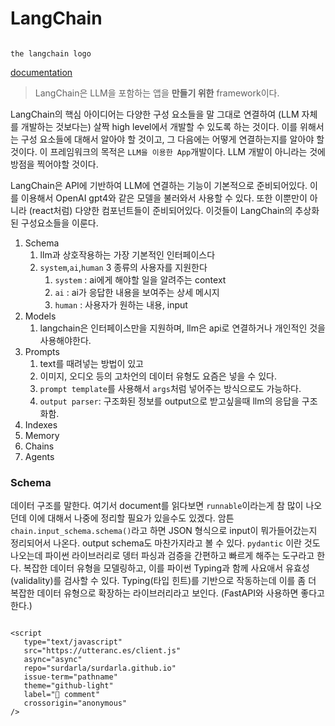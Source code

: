 # LangChain

```{figure} https://cdn.analyticsvidhya.com/wp-content/uploads/2023/06/Screenshot-2023-06-09-at-4.48.41-PM.png

the langchain logo
```

[documentation](https://python.langchain.com/docs/modules/chains/document/)

> LangChain은 LLM을 포함하는 앱을 **만들기 위한** framework이다.

LangChain의 핵심 아이디어는 다양한 구성 요소들을 말 그대로 연결하여 (LLM 자체를 개발하는 것보다는) 살짝  high level에서 개발할 수 있도록 하는 것이다. 이를 위해서는 구성 요소들에 대해서 알아야 할 것이고, 그 다음에는 어떻게 연결하는지를 알아야 할 것이다. 이 프레임워크의 목적은 `LLM을 이용한 App`개발이다. LLM 개발이 아니라는 것에 방점을 찍어야할 것이다.

LangChain은 API에 기반하여 LLM에 연결하는 기능이 기본적으로 준비되어있다. 이를 이용해서 OpenAI gpt4와 같은 모델을 불러와서 사용할 수 있다. 또한 이뿐만이 아니라 (react처럼) 다양한 컴포넌트들이 준비되어있다. 이것들이 LangChain의 추상화된 구성요소들을 이룬다.



1. Schema
   1. llm과 상호작용하는 가장 기본적인 인터페이스다
   2. `system`,`ai`,`human` 3 종류의 사용자를 지원한다
      1. `system` : ai에게 해야할 일을 알려주는 context
      2. `ai` : ai가 응답한 내용을 보여주는 상세 메시지
      3. `human` : 사용자가 원하는 내용, input
2. Models
   1. langchain은 인터페이스만을 지원하며, llm은 api로 연결하거나 개인적인 것을 사용해야한다.
3. Prompts
   1. text를 때려넣는 방법이 있고
   2. 이미지, 오디오 등의 고차언의 데이터 유형도 요즘은 넣을 수 있다.
   3. `prompt template`를 사용해서 `args`처럼 넣어주는 방식으로도 가능하다.
   4. `output parser`: 구조화된 정보를 output으로 받고싶을때 llm의 응답을 구조화함.
4. Indexes
5. Memory
6. Chains
7. Agents

### Schema

데이터 구조를 말한다. 여기서 document를 읽다보면 `runnable`이라는게 참 많이 나오던데 이에 대해서 나중에 정리할 필요가 있을수도 있겠다. 암튼 `chain.input_schema.schema()`라고 하면 JSON 형식으로 input이 뭐가들어갔는지 정리되어서 나온다. output schema도 마찬가지라고 볼 수 있다. `pydantic` 이란 것도 나오는데 파이썬 라이브러리로 뎅터 파싱과 검증을 간편하고 빠르게 해주는 도구라고 한다. 복잡한 데이터 유형을 모델링하고, 이를 파이썬 Typing과 함께 사요애서 유효성(validality)를 검사할 수 있다. Typing(타입 힌트)를 기반으로 작동하는데 이를 좀 더 복잡한 데이터 유형으로 확장하는 라이브러리라고 보인다. (FastAPI와 사용하면 좋다고 한다.)

```{figure}https://velog.velcdn.com/images/jjlee6496/post/f5c069d7-04f0-4a33-a117-ba6709d7fe64/image.png
```


```{raw} html
<script
   type="text/javascript"
   src="https://utteranc.es/client.js"
   async="async"
   repo="surdarla/surdarla.github.io"
   issue-term="pathname"
   theme="github-light"
   label="💬 comment"
   crossorigin="anonymous"
/>
```
